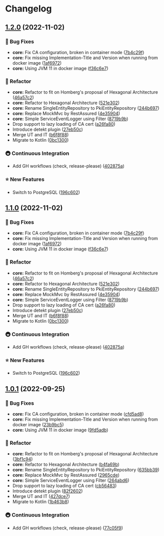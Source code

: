 # Changelog

## [1.2.0](https://github.com/eliezio/simple-pki/compare/v1.1.0...v1.2.0) (2022-11-02)


### 🐞 Bug Fixes

* **core:** Fix CA configuration, broken in container mode ([7b4c29f](https://github.com/eliezio/simple-pki/commit/7b4c29ff4a3a6b05fe94914dc9cc102f5987da13))
* **core:** Fix missing Implementation-Title and Version when running from docker image ([1af6972](https://github.com/eliezio/simple-pki/commit/1af69721e5eca009dc1f978d78157bcab9d886fa))
* **core:** Using JVM 11 in docker image ([f36c6e7](https://github.com/eliezio/simple-pki/commit/f36c6e7b2266d160824db4ad5f84d917dc0f404b))


### 🚧 Refactor

* **core:** Refactor to fit on Homberg's proposal of Hexagonal Architecture ([46a57c2](https://github.com/eliezio/simple-pki/commit/46a57c2e26fde892879a8370276cae77ca378485))
* **core:** Refactor to Hexagonal Architecture ([521e302](https://github.com/eliezio/simple-pki/commit/521e30248cb36e6c63d19a6d0b288bb19cf119a8))
* **core:** Rename SingleEntityRepository to PkiEntityRepository ([244b697](https://github.com/eliezio/simple-pki/commit/244b697ee3222b3f0e495e4c9107e8bfa1688cbc))
* **core:** Replace MockMvc by RestAssured ([4e35904](https://github.com/eliezio/simple-pki/commit/4e359048e7ed18a028491d10de41888b67b4152a))
* **core:** Simple ServiceEventLogger using Filter ([8719b9b](https://github.com/eliezio/simple-pki/commit/8719b9bf97c3f09e5d58390fec44532a2ec8c008))
* Drop support to lazy loading of CA cert ([a26fa80](https://github.com/eliezio/simple-pki/commit/a26fa80d0e812ea33ab22fdd283d41c73dbd55fd))
* Introduce detekt plugin ([27eb50c](https://github.com/eliezio/simple-pki/commit/27eb50c85bc9b821b19b388cf978762a350fd15b))
* Merge UT and IT ([b6f8f88](https://github.com/eliezio/simple-pki/commit/b6f8f8868754f4d4c9c5a7476eaea92adbe6f222))
* Migrate to Kotlin ([0bc1300](https://github.com/eliezio/simple-pki/commit/0bc13002b159cbb0effe2c3afef257df5d18a129))


### 🚇 Continuous Integration

* Add GH workflows (check, release-please) ([402875a](https://github.com/eliezio/simple-pki/commit/402875a82472e68060d96a01dd78f097fede9d6d))


### ⭐ New Features

* Switch to PostgreSQL ([196c602](https://github.com/eliezio/simple-pki/commit/196c602b111aa4c84049eb1e9eff6ffd06f417eb))

## [1.1.0](https://github.com/eliezio/simple-pki/compare/v1.0.0...v1.1.0) (2022-11-02)


### 🐞 Bug Fixes

* **core:** Fix CA configuration, broken in container mode ([7b4c29f](https://github.com/eliezio/simple-pki/commit/7b4c29ff4a3a6b05fe94914dc9cc102f5987da13))
* **core:** Fix missing Implementation-Title and Version when running from docker image ([1af6972](https://github.com/eliezio/simple-pki/commit/1af69721e5eca009dc1f978d78157bcab9d886fa))
* **core:** Using JVM 11 in docker image ([f36c6e7](https://github.com/eliezio/simple-pki/commit/f36c6e7b2266d160824db4ad5f84d917dc0f404b))


### 🚧 Refactor

* **core:** Refactor to fit on Homberg's proposal of Hexagonal Architecture ([46a57c2](https://github.com/eliezio/simple-pki/commit/46a57c2e26fde892879a8370276cae77ca378485))
* **core:** Refactor to Hexagonal Architecture ([521e302](https://github.com/eliezio/simple-pki/commit/521e30248cb36e6c63d19a6d0b288bb19cf119a8))
* **core:** Rename SingleEntityRepository to PkiEntityRepository ([244b697](https://github.com/eliezio/simple-pki/commit/244b697ee3222b3f0e495e4c9107e8bfa1688cbc))
* **core:** Replace MockMvc by RestAssured ([4e35904](https://github.com/eliezio/simple-pki/commit/4e359048e7ed18a028491d10de41888b67b4152a))
* **core:** Simple ServiceEventLogger using Filter ([8719b9b](https://github.com/eliezio/simple-pki/commit/8719b9bf97c3f09e5d58390fec44532a2ec8c008))
* Drop support to lazy loading of CA cert ([a26fa80](https://github.com/eliezio/simple-pki/commit/a26fa80d0e812ea33ab22fdd283d41c73dbd55fd))
* Introduce detekt plugin ([27eb50c](https://github.com/eliezio/simple-pki/commit/27eb50c85bc9b821b19b388cf978762a350fd15b))
* Merge UT and IT ([b6f8f88](https://github.com/eliezio/simple-pki/commit/b6f8f8868754f4d4c9c5a7476eaea92adbe6f222))
* Migrate to Kotlin ([0bc1300](https://github.com/eliezio/simple-pki/commit/0bc13002b159cbb0effe2c3afef257df5d18a129))


### 🚇 Continuous Integration

* Add GH workflows (check, release-please) ([402875a](https://github.com/eliezio/simple-pki/commit/402875a82472e68060d96a01dd78f097fede9d6d))


### ⭐ New Features

* Switch to PostgreSQL ([196c602](https://github.com/eliezio/simple-pki/commit/196c602b111aa4c84049eb1e9eff6ffd06f417eb))

## [1.0.1](https://github.com/eliezio/simple-pki/compare/v1.0.0...v1.0.1) (2022-09-25)


### 🐞 Bug Fixes

* **core:** Fix CA configuration, broken in container mode ([cfd5ad8](https://github.com/eliezio/simple-pki/commit/cfd5ad8845eba1582199bf08aa7959df31ac4431))
* **core:** Fix missing Implementation-Title and Version when running from docker image ([23b9bc5](https://github.com/eliezio/simple-pki/commit/23b9bc5cd15c497e26142cf0b40baeaa622a8a6e))
* **core:** Using JVM 11 in docker image ([9fd5adb](https://github.com/eliezio/simple-pki/commit/9fd5adbbdcb842826968b5bcf4905c9fa76914f4))


### 🚧 Refactor

* **core:** Refactor to fit on Homberg's proposal of Hexagonal Architecture ([3bf1c94](https://github.com/eliezio/simple-pki/commit/3bf1c948f8af94a93a6e2a0a2a7dc1f45c910573))
* **core:** Refactor to Hexagonal Architecture ([b4fa69b](https://github.com/eliezio/simple-pki/commit/b4fa69b564a5774484f8798943eb10ccbc1693f9))
* **core:** Rename SingleEntityRepository to PkiEntityRepository ([635bb39](https://github.com/eliezio/simple-pki/commit/635bb39bb1ac8e666372fccb00bfe9bcb2b4b493))
* **core:** Replace MockMvc by RestAssured ([2965cde](https://github.com/eliezio/simple-pki/commit/2965cdeccf814e7810557f9f697ce845ead6603a))
* **core:** Simple ServiceEventLogger using Filter ([264abd6](https://github.com/eliezio/simple-pki/commit/264abd69e887b354c595b675ae594710e11ced75))
* Drop support to lazy loading of CA cert ([cb56483](https://github.com/eliezio/simple-pki/commit/cb564836748c893c2c8262461907384cb853a518))
* Introduce detekt plugin ([82f2602](https://github.com/eliezio/simple-pki/commit/82f2602447c45b005f9827961f485cb719b07ea1))
* Merge UT and IT ([427dce7](https://github.com/eliezio/simple-pki/commit/427dce737fd5b792835972911fe154155a3caab1))
* Migrate to Kotlin ([1b463b8](https://github.com/eliezio/simple-pki/commit/1b463b89b1b0d3e7a1e7c394e9b6693765d2bd06))


### 🚇 Continuous Integration

* Add GH workflows (check, release-please) ([77c05f9](https://github.com/eliezio/simple-pki/commit/77c05f922d9c2cef45c26661a893b05566123cda))
